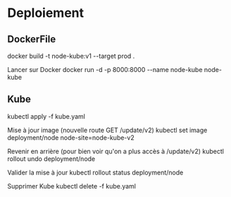 # Deploiement

## DockerFile

docker build -t node-kube:v1 --target prod .

Lancer sur Docker
docker run -d -p 8000:8000 --name node-kube node-kube

## Kube

kubectl apply -f kube.yaml

Mise à jour image (nouvelle route GET /update/v2)
kubectl set image deployment/node node-site=node-kube-v2

Revenir en arrière (pour bien voir qu'on a plus accès à /update/v2)
kubectl rollout undo deployment/node

Valider la mise à jour
kubectl rollout status deployment/node

Supprimer Kube
kubectl delete -f kube.yaml